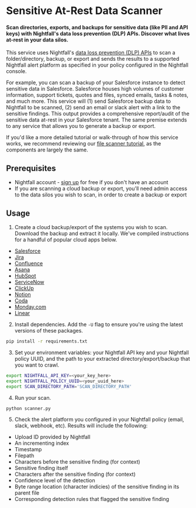 # Sensitive At-Rest Data Scanner

#### Scan directories, exports, and backups for sensitive data (like PII and API keys) with Nightfall's data loss prevention (DLP) APIs. Discover what lives at-rest in your data silos.

This service uses Nightfall's [data loss prevention (DLP) APIs](https://nightfall.ai/developer-platform) to scan a folder/directory, backup, or export and sends the results to a supported Nightfall alert platform as specified in your policy configured in the Nightfall console. 

For example, you can scan a backup of your Salesforce instance to detect sensitive data in Salesforce. Salesforce houses high volumes of customer information, support tickets, quotes and files, synced emails, tasks & notes, and much more. This service will (1) send Salesforce backup data to Nightfall to be scanned, (2) send an email or slack alert with a link to the sensitive findings. This output provides a comprehensive report/audit of the sensitive data at-rest in your Salesforce tenant. The same premise extends to any service that allows you to generate a backup or export.

If you'd like a more detailed tutorial or walk-through of how this service works, we recommend reviewing our [file scanner tutorial](https://github.com/nightfallai/file-scanner-tutorial), as the components are largely the same.

## Prerequisites

* Nightfall account - [sign up](https://app.nightfall.ai/sign-up) for free if you don't have an account
* If you are scanning a cloud backup or export, you'll need admin access to the data silos you wish to scan, in order to create a backup or export

## Usage

1. Create a cloud backup/export of the systems you wish to scan. Download the backup and extract it locally. We've compiled instructions for a handful of popular cloud apps below.

- [Salesforce](https://help.salesforce.com/s/articleView?id=sf.admin_exportdata.htm&type=5)
- [Jira](https://confluence.atlassian.com/adminjiraserver/backing-up-data-938847673.html)
- [Confluence](https://confluence.atlassian.com/doc/manually-backing-up-the-site-152405.html)
- [Asana](https://asana.com/guide/help/faq/security#gl-full-org-export)
- [HubSpot](https://knowledge.hubspot.com/account/export-your-content-and-data)
- [ServiceNow](https://docs.servicenow.com/bundle/rome-platform-administration/page/administer/export-sets/concept/c_ExportSets.html)
- [ClickUp](https://docs.clickup.com/en/articles/1907587-data-portability-export-your-workspace-s-data)
- [Notion](https://www.notion.so/help/back-up-your-data)
- [Coda](https://help.coda.io/en/articles/1222787-how-can-i-export-data-from-coda)
- [Monday.com](https://support.monday.com/hc/en-us/articles/360002543719-How-to-export-your-entire-account-s-data)
- [Linear](https://linear.app/docs/google-sheets)

2. Install dependencies. Add the `-U` flag to ensure you're using the latest versions of these packages.

```bash
pip install -r requirements.txt
```

3. Set your environment variables: your Nightfall API key and your Nightfall policy UUID, and the path to your extracted directory/export/backup that you want to crawl.

```bash
export NIGHTFALL_API_KEY=<your_key_here>
export NIGHTFALL_POLICY_UUID=<your_uuid_here>
export SCAN_DIRECTORY_PATH='SCAN_DIRECTORY_PATH'
```

4. Run your scan.

```python
python scanner.py
```

5. Check the alert platform you configured in your Nightfall policy (email, slack, webhook, etc). Results will include the following:

* Upload ID provided by Nightfall
* An incrementing index
* Timestamp
* Filepath
* Characters before the sensitive finding (for context)
* Sensitive finding itself
* Characters after the sensitive finding (for context)
* Confidence level of the detection
* Byte range location (character indicies) of the sensitive finding in its parent file
* Corresponding detection rules that flagged the sensitive finding
